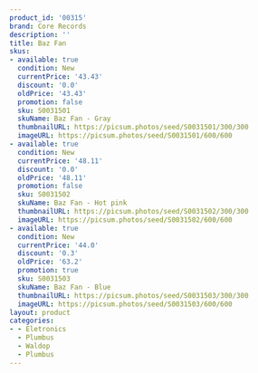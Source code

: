 ```yaml
---
product_id: '00315'
brand: Core Records
description: ''
title: Baz Fan
skus:
- available: true
  condition: New
  currentPrice: '43.43'
  discount: '0.0'
  oldPrice: '43.43'
  promotion: false
  sku: S0031501
  skuName: Baz Fan - Gray
  thumbnailURL: https://picsum.photos/seed/S0031501/300/300
  imageURL: https://picsum.photos/seed/S0031501/600/600
- available: true
  condition: New
  currentPrice: '48.11'
  discount: '0.0'
  oldPrice: '48.11'
  promotion: false
  sku: S0031502
  skuName: Baz Fan - Hot pink
  thumbnailURL: https://picsum.photos/seed/S0031502/300/300
  imageURL: https://picsum.photos/seed/S0031502/600/600
- available: true
  condition: New
  currentPrice: '44.0'
  discount: '0.3'
  oldPrice: '63.2'
  promotion: true
  sku: S0031503
  skuName: Baz Fan - Blue
  thumbnailURL: https://picsum.photos/seed/S0031503/300/300
  imageURL: https://picsum.photos/seed/S0031503/600/600
layout: product
categories:
- - Eletronics
  - Plumbus
  - Waldop
  - Plumbus
---
```

